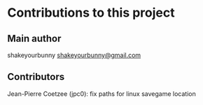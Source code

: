 Contributions to this project
=============================

Main author
----------
shakeyourbunny <shakeyourbunny@gmail.com>


Contributors
------------
Jean-Pierre Coetzee (jpc0): fix paths for linux savegame location

